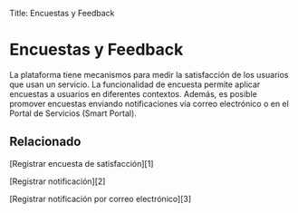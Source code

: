 Title: Encuestas y Feedback

# Encuestas y Feedback

La plataforma tiene mecanismos para medir la satisfacción de los usuarios que usan un servicio. La funcionalidad de encuesta permite aplicar encuestas a usuarios en diferentes contextos. Además, es posible promover encuestas enviando notificaciones vía correo electrónico o en el Portal de Servicios (Smart Portal).

## Relacionado

[Registrar encuesta de satisfacción][1]

[Registrar notificación][2]

[Registrar notificación por correo electrónico][3]


<!-- !!! tip "About"

    <b>Product/Version:</b> CITSmart | 8.00 &nbsp;&nbsp;
    <b>Updated:</b>01/23/2019 - Anna Martins



[1]:/es-es/citsmart-platform-9/processes/portfolio-and-catalog/configuration/register-satisfaction-survey.html
[2]:/es-es/citsmart-platform-9/additional-features/communication-and-notification/notification/use/notification.html
[3]:/es-es/citsmart-platform-9/additional-features/communication-and-notification/email/register-email-notification.html
